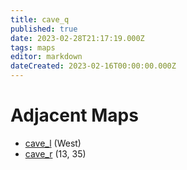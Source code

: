 ```yaml
---
title: cave_q
published: true
date: 2023-02-28T21:17:19.000Z
tags: maps
editor: markdown
dateCreated: 2023-02-16T00:00:00.000Z
---
```



# Adjacent Maps
 * [cave_l](/maps/cave_l) (West)
 * [cave_r](/maps/cave_r) (13, 35)
